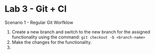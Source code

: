 # Lab 3 - Git + CI

Scenario 1 - Regular Git Worfklow
1. Create a new branch and switch to the new branch for the assigned functionality using the command: ``git checkout -b <branch-name>``  
2. Make the changes for the functionality.
3. 